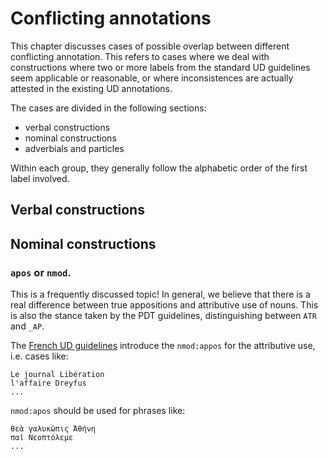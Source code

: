 # Conflicting annotations

This chapter discusses cases of possible overlap between different conflicting annotation. 
This refers to cases where we deal with constructions where two or more labels from the 
standard UD guidelines seem applicable or reasonable, or where inconsistences are actually 
attested in the existing UD annotations.

The cases are divided in the following sections:

* verbal constructions
* nominal constructions
* adverbials and particles

Within each group, they generally follow the alphabetic order of the first label involved.

## Verbal constructions

## Nominal constructions

### `apos` or `nmod`.

This is a frequently discussed topic! In general, we believe that there is a real difference between true appositions and attributive use of nouns. This is also the stance taken by the PDT guidelines, distinguishing between `ATR` and `_AP`.

The [French UD guidelines](https://universaldependencies.org/fr/dep/nmod-appos.html) introduce the `nmod:appos` for the attributive use, i.e. cases like:

```
Le journal Libération
l'affaire Dreyfus
...
```

`nmod:apos` should be used for phrases like:

```
θεὰ γαλυκῶπις Ἀθήνη
παῖ Νεοπτόλεμε
...
```
 



